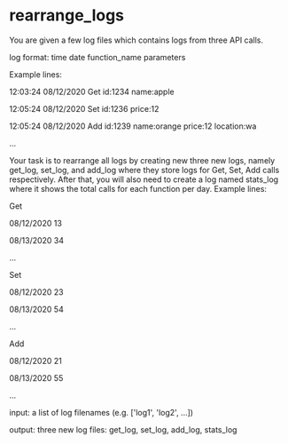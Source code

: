 # rearrange_logs

You are given a few log files which contains logs from three API calls.

log format: time date function_name parameters

Example lines:

12:03:24 08/12/2020 Get id:1234 name:apple

12:05:24 08/12/2020 Set id:1236 price:12

12:05:24 08/12/2020 Add id:1239 name:orange price:12 location:wa

...
 
Your task is to rearrange all logs by creating new three new logs, namely get_log, set_log, and add_log where they store logs for Get, Set, Add calls respectively. After that, you will also need to create a log named stats_log where it shows the total calls for each function per day.
Example lines:

Get

08/12/2020 13

08/13/2020 34

...

Set

08/12/2020 23

08/13/2020 54

...

Add

08/12/2020 21

08/13/2020 55

...
 
input: a list of log filenames (e.g. ['log1', 'log2', ...])

output: three new log files: get_log, set_log, add_log, stats_log
